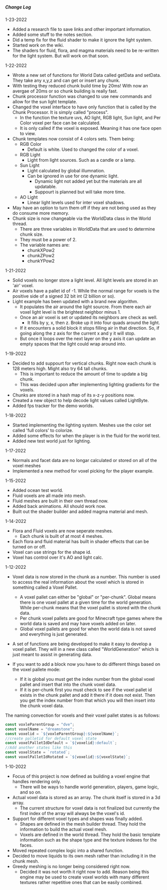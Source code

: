 ##### Change Log
1-23-2022
- Added a research file to save links and other important information.
- Added some stuff to the notes section.
- Did a temp fix for the fluid shader to make it ignore the light system.
- Started work on the wiki. 
- The shaders for fluid, flora, and magma materials need to be re-written for the light system. But will work on that soon. 


1-22-2022
- Wrote a new set of functions for World Data called getData and setData. They take any x,y,z and can get or insert any chunk.
- With testing they reduced chunk build time by 20ms! With now an avergae of 20ms or so chunk building is really fast. 
- Chunk processor function was changed to use new commands and allow for the sun light template. 
- Changed the voxel interface to have only function that is called by the Chunk Processor. It is simply called "process".
  - In the function the texture uvs, AO light, RGB light, Sun light, and Per Color voxel per face can be calculated. 
  - It is only called if the voxel is exposed. Meaning it has one face open to view. 
- Chunk templates now consist of 4 colors sets. Them being:
  - RGB Color
    - Default is white. Used to changed the color of a voxel. 
  - RGB Light
    - Light from light sources. Such as a candle or a lamp.
  - Sun Light
    - Light calculated by global illumnation. 
    - Can be ignored in use for one dynamic light. 
      - Dynamic light not added yet but the materials are all updatable. 
      - Suppourt is planned but will take more time. 
  - AO Light
    - Linear light levels used for inter voxel shadows. 
 - May have an option to turn them off if they are not being used as they do consume more memory. 
 - Chunk size is now changeable via the WorldData class in the World thread. 
    - There are three variables in WorldData that are used to determine chunk size. 
    - They must be a power of 2. 
    - The variable names are: 
      - chunkXPow2 
      - chunkZPow2 
      - chunkYPow2 

1-21-2022
- Solid voxels no longer store a light level. All light levels are stored in an 'air' voxel.
- Air voxels have a pallet id of -1. While the normal range for voxels is the positive side of a signed 32 bit int (2 billion or so).
- Light example has been updated with a brand new algorithm.
  - It populates the air around the light sourcre. From there each air voxel light level is the brightest neighbor minus 1.
  - Once an air voxel is set or updated its neighbors are check as well. 
    - It fills by y, x, then z. Broke up it into four quads around the light. 
  - If it encounters a solid block it stops filling air in that direction. So, if going along the z axis for the current x and y it will stop. 
  - But once it loops over the next layer on the y axis it can update an empty spaces that the light could wrap around into. 



1-19-2022
- Decided to add suppourt for vertical chunks. Right now each chunk is 128 meters high. Might also try 64 tall chunks.
  - This is important to reduce the amount of time to update a big chunk. 
  - This was decided upon after implementing lighting gradients for the voxels. 
- Chunks are stored in a hash map of its x-z-y positions now.
- Created a new object to help decode light values called LightByte. 
- Added fps tracker for the demo worlds.

1-18-2022
- Started implementing the lighting system. Meshes use the color set called 'full colors' to colorize. 
- Added some effects for when the player is in the fluid for the world test. 
- Added new test world just for lighting.

1-17-2022
- Normals and facet data are no longar calculated or stored on all of the voxel meshes
- Implemented a new method for voxel picking for the player example. 

1-15-2022
- Added ocean test world.
- Fluid voxels are all made into mesh.
- Fluid meshes are built in their own thread now. 
- Added back animations. All should work now. 
- Built out the shader builder and added magma material and mesh.

1-14-2022
- Flora and Fluid voxels are now seperate meshes. 
  - Each chunk is built of at most 4 meshes.
- Each flora and fluid material has built in shader effects that can be turned on or off. 
- Voxel can use strings for the shape id. 
- Voxel has control over it's AO and light calc.


1-12-2022

- Voxel data is now stored in the chunk as a number. This number is used to access the real information about the voxel which is stored in something called a Voxel Pallet.  

  - A voxel pallet can either be "global" or "per-chunk". Global means there is one voxel pallet at a given time for the world generation. While per-chunk means that the voxel pallet is stored with the chunk data. 
  - Per chunk voxel pallets are good for Minecraft type games where the world data is saved and may have voxels added on later.
  - Global voxel pallets are good for when the world data is not saved and everything is just generated. 

- A set of functions are being developed to make it easy to develop a voxel pallet. They will in a new class called "WorldGeneration" which is just meant to assist in generating data. 

- If you want to add a block now you have to do different things based on the voxel pallete mode:

  - If it is global you must get the index number from the global voxel pallet and insert that into the chunk voxel data. 
  - If it is per-chunk first you must check to see if the voxel pallet id exists in the chunk pallet and add it there if it does not exist. Then you get the index number from that which you will then insert into the chunk voxel data. 

The naming convection for voxels and their voxel pallet states is as follows:

```ts
const voxleParentGroup = "dve";
const voxelName = "dreamstone";
const voxelid = `${voxleParentGroup}:${voxelName}`;
//create palletid for default voxel state
const voxelPalletIdDefault = `${voxelid}:default`;
//Add another states like this
const voxelState = `rotated`;
const voxelPalletIdRotated = `${voxelid}:${voxelState}`;
```

 

1-10-2022 

- Focus of this project is now defined as building a voxel engine that handles rendering only.
  - There will be ways to handle world generation, players, game logic, and so on.
- Actual voxel data is stored as an array. The chunk itself is stored in a 3d array. 
  - The current structure for voxel data is not finalized but currently the first index of the array will always be the voxel's id.  
- Support for different voxel types and shapes was finally added.
  - Shapes are defined in the mesh builder thread. They hold the information to build the actual voxel mesh. 
  - Voxels are defined in the world thread. They hold the basic template information such as the shape type and the texture indexes for the faces.
- Moved repeated complex logic into a shared function. 
- Decided to move liquids to its own mesh rather than including it in the chunk mesh.
- Greedy meshing is no longer being considered right now. 
  - Decided it was not worth it right now to add. Reason being this engine may be used to create voxel worlds with many different textures rather repetitive ones that can be easily combined.